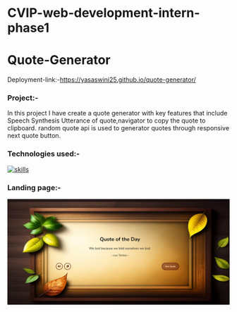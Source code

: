 # CVIP-web-development-intern-phase1
# Quote-Generator
Deployment-link:-https://yasaswini25.github.io/quote-generator/
### Project:-
In this project I have create a quote generator with key features that include Speech Synthesis Utterance of quote,navigator to copy the quote to clipboard.
random quote api is used to generator quotes through responsive next quote button.
### Technologies used:-
[![skills](https://skillicons.dev/icons?i=html,css,js)](https://skillicons.dev)
### Landing page:-
![landing](https://github.com/Yasaswini25/quote-generator/blob/main/Screenshot%202023-08-10%20004558.png)
